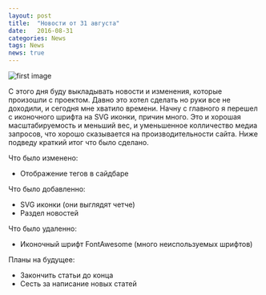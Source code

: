 ```yaml
---
layout: post
title:  "Новости от 31 августа"
date:   2016-08-31
categories: News
tags: News
news: true
---
```


![first image](https://trupartnercu.org/wp-content/uploads/2015/03/01.jpg)

С этого дня буду выкладывать новости и изменения, которые произошли с проектом.
Давно это хотел сделать но руки все не доходили, и сегодня мне хватило времени.
Начну с главного я перешел с иконочного шрифта на SVG иконки, причин много. 
Это и хорошая масштабируемость и меньший вес, и уменьшенное колличество 
медиа запросов, что хорошо сказывается на производительности сайта.
Ниже подведу краткий итог что было сделано.

Что было изменено:
- Отображение тегов в сайдбаре    

Что было добавленно:
- SVG иконки (они выглядят четче)
- Раздел новостей

Что было удаленно:
- Иконочный шрифт FontAwesome (много неиспользуемых шрифтов)

Планы на будущее: 
- Закончить статьи до конца
- Сесть за написание новых статей
